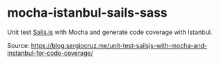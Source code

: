 # mocha-istanbul-sails-sass

Unit test [Sails.js](http://sailsjs.org/) with Mocha and generate code coverage with Istanbul.

Source: https://blog.sergiocruz.me/unit-test-sailsjs-with-mocha-and-instanbul-for-code-coverage/
